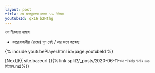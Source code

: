 ```yaml
---
layout: post
title: ওম মাহাবুদ্ধ্যায়ে নামায ১০৮ টাইমস
youtubeId: qx16-b2Hthg
---
```

 
 
 ওম নীরজায়া নামায  
 
 -  কারে রাজকীয় (রাজো) গুণ নেই / কার জলে জন্মেছে 
 
  
 
  
 
 
 
 
 
 


{% include youtubePlayer.html id=page.youtubeId %}
 
[Next]({{ site.baseurl }}{% link  split2/_posts/2020-06-11-ওম পাবনায় নামায ১০৮ টাইমস.md%})
 
